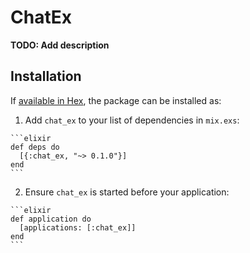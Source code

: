 # ChatEx

**TODO: Add description**

## Installation

If [available in Hex](https://hex.pm/docs/publish), the package can be installed as:

  1. Add `chat_ex` to your list of dependencies in `mix.exs`:

    ```elixir
    def deps do
      [{:chat_ex, "~> 0.1.0"}]
    end
    ```

  2. Ensure `chat_ex` is started before your application:

    ```elixir
    def application do
      [applications: [:chat_ex]]
    end
    ```

